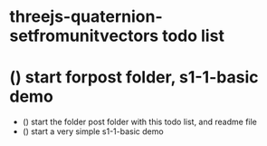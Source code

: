 # threejs-quaternion-setfromunitvectors todo list

# () start forpost folder, s1-1-basic demo
* () start the folder post folder with this todo list, and readme file
* () start a very simple s1-1-basic demo

